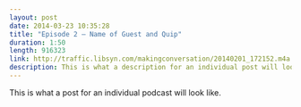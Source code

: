 ```yaml
---
layout: post
date: 2014-03-23 10:35:28
title: "Episode 2 – Name of Guest and Quip"
duration: 1:50
length: 916323
link: http://traffic.libsyn.com/makingconversation/20140201_172152.m4a
description: This is what a description for an individual post will look like.
---
```

This is what a post for an individual podcast will look like.